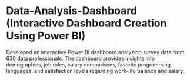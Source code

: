 # Data-Analysis-Dashboard (Interactive Dashboard Creation Using Power BI)
Developed an interactive Power BI dashboard analyzing survey data from 630 data professionals. The dashboard provides insights into demographics, job roles, salary comparisons, favorite programming languages, and satisfaction levels regarding work-life balance and salary.
